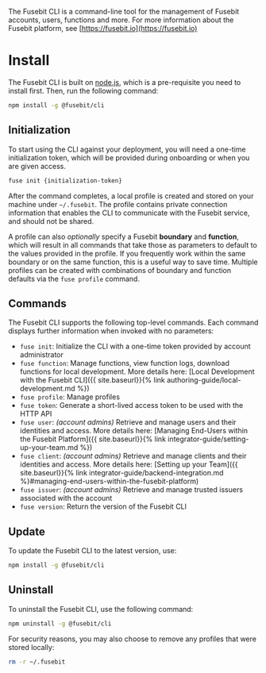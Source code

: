The Fusebit CLI is a command-line tool for the management of Fusebit accounts, users, functions and more. For more information about the Fusebit platform, see [https://fusebit.io](https://fusebit.io)

# Install

The Fusebit CLI is built on [node.js](https://nodejs.org), which is a pre-requisite you need to install first. Then, run the following command:

```bash
npm install -g @fusebit/cli
```

## Initialization

To start using the CLI against your deployment, you will need a one-time initialization token, which will be provided during onboarding or when you are given access.

```bash
fuse init {initialization-token}
```

After the command completes, a local profile is created and stored on your machine under `~/.fusebit`. The profile contains private connection information that enables the CLI to communicate with the Fusebit service, and should not be shared.

A profile can also _optionally_ specify a Fusebit **boundary** and **function**, which will result in all commands that take those as parameters to default to the values provided in the profile. If you frequently work within the same boundary or on the same function, this is a useful way to save time. Multiple profiles can be created with combinations of boundary and function defaults via the `fuse profile` command.

## Commands

The Fusebit CLI supports the following top-level commands. Each command displays further information when invoked with no parameters:

- `fuse init`: Initialize the CLI with a one-time token provided by account administrator
- `fuse function`: Manage functions, view function logs, download functions for local development. More details here: [Local Development with the Fusebit CLI]({{ site.baseurl}}{% link authoring-guide/local-development.md %})
- `fuse profile`: Manage profiles
- `fuse token`: Generate a short-lived access token to be used with the HTTP API
- `fuse user`: _(account admins)_ Retrieve and manage users and their identities and access. More details here: [Managing End-Users within the Fusebit Platform]({{ site.baseurl}}{% link integrator-guide/setting-up-your-team.md %})
- `fuse client`: _(account admins)_ Retrieve and manage clients and their identities and access. More details here: [Setting up your Team]({{ site.baseurl}}{% link integrator-guide/backend-integration.md %}#managing-end-users-within-the-fusebit-platform)
- `fuse issuer`: _(account admins)_ Retrieve and manage trusted issuers associated with the account
- `fuse version`: Return the version of the Fusebit CLI

## Update

To update the Fusebit CLI to the latest version, use:

```bash
npm install -g @fusebit/cli
```

## Uninstall

To uninstall the Fusebit CLI, use the following command:

```bash
npm uninstall -g @fusebit/cli
```

For security reasons, you may also choose to remove any profiles that were stored locally:

```bash
rm -r ~/.fusebit
```
